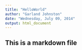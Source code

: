 ```yaml
---
title: "HelloWorld"
author: "Garland Johnston"
date: "Wednesday, July 09, 2014"
output: html_document
---
```

## This is a markdown file

